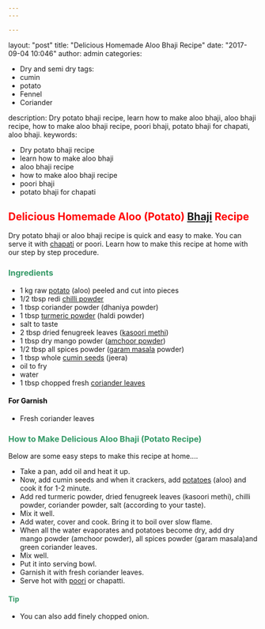 ```yaml
---
---

---
```

layout: "post"
title: "Delicious Homemade Aloo Bhaji Recipe"
date: "2017-09-04 10:046"
author: admin
categories:
  - Dry and semi dry
tags:
  - cumin
  - potato
  - Fennel
  - Coriander
  

description: Dry potato bhaji recipe, learn how to make aloo bhaji, aloo bhaji recipe, how to make aloo bhaji recipe, poori bhaji, potato bhaji for chapati, aloo bhaji.
keywords: 
  - Dry potato bhaji recipe
  - learn how to make aloo bhaji
  - aloo bhaji recipe
  - how to make aloo bhaji recipe
  - poori bhaji
  - potato bhaji for chapati
<h2><span style="color: #ff0000;"><strong>Delicious Homemade Aloo (Potato) <a class="zem_slink" title="Bhaji" href="http://en.wikipedia.org/wiki/Bhaji" target="_blank" rel="wikipedia noopener">Bhaji</a> Recipe</strong></span></h2>
Dry potato bhaji or aloo bhaji recipe is quick and easy to make. You can serve it with <a class="zem_slink" title="Chapati" href="http://en.wikipedia.org/wiki/Chapati" target="_blank" rel="wikipedia noopener">chapati</a> or poori. Learn how to make this recipe at home with our step by step procedure.
<h3><span style="color: #339966;"><strong>Ingredients</strong></span></h3>
<ul>
 	<li>1 kg raw <a class="zem_slink" title="Potato" href="http://en.wikipedia.org/wiki/Potato" target="_blank" rel="wikipedia noopener">potato</a> (aloo) peeled and cut into pieces</li>
 	<li>1/2 tbsp redi <a class="zem_slink" title="Chili powder" href="http://en.wikipedia.org/wiki/Chili_powder" target="_blank" rel="wikipedia noopener">chilli powder</a></li>
 	<li>1 tbsp coriander powder (dhaniya powder)</li>
 	<li>1 tbsp <a class="zem_slink" title="Turmeric" href="http://en.wikipedia.org/wiki/Turmeric" target="_blank" rel="wikipedia noopener">turmeric powder</a> (haldi powder)</li>
 	<li>salt to taste</li>
 	<li>2 tbsp dried fenugreek leaves (<a class="zem_slink" title="Fenugreek" href="http://en.wikipedia.org/wiki/Fenugreek" target="_blank" rel="wikipedia noopener">kasoori methi</a>)</li>
 	<li>1 tbsp dry mango powder (<a class="zem_slink" title="Amchoor" href="http://en.wikipedia.org/wiki/Amchoor" target="_blank" rel="wikipedia noopener">amchoor powder</a>)</li>
 	<li>1/2 tbsp all spices powder (<a class="zem_slink" title="Garam masala" href="http://en.wikipedia.org/wiki/Garam_masala" target="_blank" rel="wikipedia noopener">garam masala</a> powder)</li>
 	<li>1 tbsp whole <a class="zem_slink" title="Cumin" href="http://en.wikipedia.org/wiki/Cumin" target="_blank" rel="wikipedia noopener">cumin seeds</a> (jeera)</li>
 	<li>oil to fry</li>
 	<li>water</li>
 	<li>1 tbsp chopped fresh <a class="zem_slink" title="Coriander" href="http://en.wikipedia.org/wiki/Coriander" target="_blank" rel="wikipedia noopener">coriander leaves</a></li>
</ul>
<h4><span style="color: #000000;">For Garnish</span></h4>
<ul>
 	<li>Fresh coriander leaves</li>
</ul>
<h3><span style="color: #339966;"><strong>How to Make Delicious Aloo Bhaji (Potato Recipe)</strong></span></h3>
Below are some easy steps to make this recipe at home....
<script async src="//pagead2.googlesyndication.com/pagead/js/adsbygoogle.js"></script>
<!-- post -->
<ins class="adsbygoogle" style="display: block;" data-ad-client="ca-pub-8391089480493038" data-ad-slot="4079886109" data-ad-format="auto"></ins>
<script>
(adsbygoogle = window.adsbygoogle || []).push({});
</script>
<ul>
 	<li>Take a pan, add oil and heat it up.</li>
 	<li>Now, add cumin seeds and when it crackers, add <a href="https://cookingteach.com/easy-stuffed-potato-bread-roll/">potatoes</a> (aloo) and cook it for 1-2 minute.</li>
 	<li>Add red turmeric powder, dried fenugreek leaves (kasoori methi), chilli powder, coriander powder, salt (according to your taste).</li>
 	<li>Mix it well.</li>
 	<li>Add water, cover and cook. Bring it to boil over slow flame.</li>
 	<li>When all the water evaporates and potatoes become dry, add dry mango powder (amchoor powder), all spices powder (garam masala)and green coriander leaves.</li>
 	<li>Mix well.</li>
 	<li>Put it into serving bowl.</li>
 	<li>Garnish it with fresh coriander leaves.</li>
 	<li>Serve hot with <a class="zem_slink" title="poori" href="https://en.wikipedia.org/wiki/Puri_%28food%29" target="_blank" rel="wikipedia noopener">poori</a> or chapatti.</li>
</ul>
<h4><span style="color: #339966;"><strong>Tip</strong></span></h4>
<ul>
 	<li>You can also add finely chopped onion.</li>
</ul>